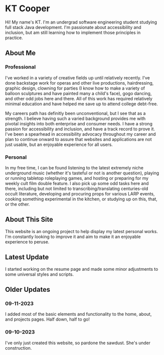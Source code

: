 # KT Cooper
Hi! My name's KT. I'm an undergrad software engineering student studying full stack Java development. I'm passionate about accessibility and inclusion, but am still learning how to implement those principles in practice.
## About Me
### Professional
I've worked in a variety of creative fields up until relatively recently. I've done backstage work for operas and other live productions, hairdressing, graphic design, clowning for parties (I know how to make a variety of balloon sculptures and have painted many a child's face), gogo dancing, and other odd jobs here and there. All of this work has required relatively minimal education and have helped me save up to attend college debt-free.

My careers path has definitly been unconventional, but I see that as a strength. I believe having such a varied background provides me with pivotal insights into both enterprise and consumer needs. I have a strong passion for accessibility and inclusion, and have a track record to prove it. I've been a spearhead in accessibility advocacy throughout my career and plan to continue onward to assure that websites and applications are not just usable, but an enjoyable experience for all users.
### Personal
In my free time, I can be found listening to the latest extremely niche underground music (whether it's tasteful or not is another question), playing or running tabletop roleplaying games, and hosting or preparing for my weekly cult film double feature. I also pick up some odd tasks here and there, including but not limited to transcribing/translating centuries-old occult literature, developing and procuring props for various LARP events, cooking something experimental in the kitchen, or studying up on this, that, or the other.
## About This Site
This website is an ongoing project to help display my latest personal works. I'm constantly looking to improve it and aim to make it an enjoyable experience to peruse.
## Latest Update 
I started working on the resume page and made some minor adjustments to some universal styles and scripts.
## Older Updates
### 09-11-2023
I added most of the basic elements and functionality to the home, about, and projects pages. Half down, half to go!
### 09-10-2023
I've only just created this website, so pardone the sawdust. She's under construction.